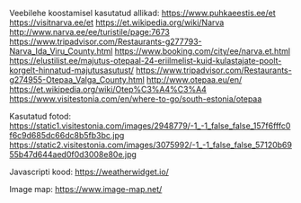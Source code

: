 Veebilehe koostamisel kasutatud allikad:
https://www.puhkaeestis.ee/et
https://visitnarva.ee/et
https://et.wikipedia.org/wiki/Narva
http://www.narva.ee/ee/turistile/page:7673
https://www.tripadvisor.com/Restaurants-g277793-Narva_Ida_Viru_County.html
https://www.booking.com/city/ee/narva.et.html
https://elustilist.ee/majutus-otepaal-24-eriilmelist-kuid-kulastajate-poolt-korgelt-hinnatud-majutusasutust/
https://www.tripadvisor.com/Restaurants-g274955-Otepaa_Valga_County.html
http://www.otepaa.eu/en/
https://et.wikipedia.org/wiki/Otep%C3%A4%C3%A4
https://www.visitestonia.com/en/where-to-go/south-estonia/otepaa

Kasutatud fotod:
https://static1.visitestonia.com/images/2948779/-1_-1_false_false_157f6fffc0f6c9d685dc66dc8b5fb3bc.jpg
https://static2.visitestonia.com/images/3075992/-1_-1_false_false_57120b6955b47d644aed0f0d3008e80e.jpg

Javascripti kood:
https://weatherwidget.io/

Image map:
https://www.image-map.net/
